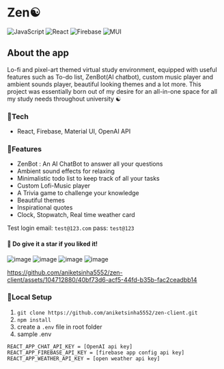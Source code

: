 # Zen☯️
![JavaScript](https://img.shields.io/badge/javascript-%23323330.svg?style=for-the-badge&logo=javascript&logoColor=%23F7DF1E) ![React](https://img.shields.io/badge/react-%2320232a.svg?style=for-the-badge&logo=react&logoColor=%2361DAFB) ![Firebase](https://img.shields.io/badge/firebase-%23039BE5.svg?style=for-the-badge&logo=firebase) ![MUI](https://img.shields.io/badge/MUI-%230081CB.svg?style=for-the-badge&logo=mui&logoColor=white)

## About the app
Lo-fi and pixel-art themed virtual study environment, equipped with useful features such as To-do list, ZenBot(AI chatbot), custom music player and ambient sounds player, beautiful looking themes and a lot more. This project was essentially born out of my desire for an all-in-one space for all my study needs throughout university ☯️

### 🚀Tech 
* React, Firebase, Material UI, OpenAI API

### 🚀Features
* ZenBot : An AI ChatBot to answer all your questions
* Ambient sound effects for relaxing
* Minimalistic todo list to keep track of all your tasks
* Custom Lofi-Music player
* A Trivia game to challenge your knowledge
*  Beautiful themes
* Inspirational quotes
* Clock, Stopwatch, Real time weather card
  


Test login
email: `test@123.com`
pass: `test@123`

#### 💫 Do give it a star if you liked it!

![image](https://github.com/aniketsinha5552/zen-client/assets/104712880/e36857d4-0c69-4330-bbf5-9ab5bb03df21)
![image](https://github.com/aniketsinha5552/zen-client/assets/104712880/b0e3c62a-b024-44f1-8a6b-b3d292cb531b)
![image](https://github.com/aniketsinha5552/zen-client/assets/104712880/2048aee9-966d-47be-b89f-5bd6544354c3)
![image](https://github.com/aniketsinha5552/zen-client/assets/104712880/b9d64e5a-ecb8-411f-8ee2-3f8cfaa132b8)




https://github.com/aniketsinha5552/zen-client/assets/104712880/40bf73d6-acf5-44fd-b35b-fac2ceadbb14


### 🚀Local Setup
1. `git clone https://github.com/aniketsinha5552/zen-client.git`
2. `npm install`
3. create a `.env` file in root folder
4. sample .env
```
REACT_APP_CHAT_API_KEY = [OpenAI api key]
REACT_APP_FIREBASE_API_KEY = [firebase app config api key]
REACT_APP_WEATHER_API_KEY = [open weather api key]
```











